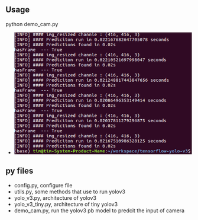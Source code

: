 ## Usage
python demo_cam.py
- ![snap_cmd.png](./snap_cmd.png)

## py files
- config.py, configure file
- utils.py, some methods that use to run yolov3
- yolo_v3.py, architecture of yolov3
- yolo_v3_tiny.py, architecture of tiny yolov3
- demo_cam.py, run the yolov3 pb model to predcit the input of camera
